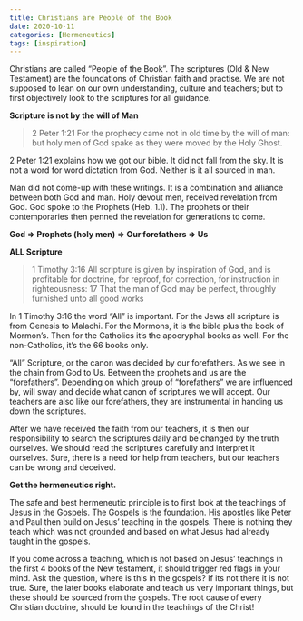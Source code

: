 ```yaml
---
title: Christians are People of the Book
date: 2020-10-11
categories: [Hermeneutics]
tags: [inspiration]
---
```


Christians are called “People of the Book”. The scriptures (Old & New Testament) are the foundations of Christian faith and practise. We are not supposed to lean on our own understanding, culture and teachers; but to first objectively look to the scriptures for all guidance.

**Scripture is not by the will of Man**

>2 Peter 1:21 For the prophecy came not in old time by the will of man: but holy men of God spake as they were moved by the Holy Ghost.

2 Peter 1:21 explains how we got our bible. It did not fall from the sky. It is not a word for word dictation from God. Neither is it all sourced in man. 

Man did not come-up with these writings. It is a combination and alliance between both God and man. Holy devout men, received revelation from God. God spoke to the Prophets (Heb. 1.1). The prophets or their contemporaries then penned the revelation for generations to come. 

**God => Prophets (holy men) => Our forefathers => Us**

**ALL Scripture**

>1 Timothy 3:16 All scripture is given by inspiration of God, and is profitable for doctrine, for reproof, for correction, for instruction in righteousness: 17 That the man of God may be perfect, throughly furnished unto all good works 

In 1 Timothy 3:16 the word “All” is important. For the Jews all scripture is from Genesis to Malachi. For the Mormons, it is the bible plus the book of Mormon’s. Then for the Catholics it’s the apocryphal books as well. For the non-Catholics, it’s the 66 books only.

“All” Scripture, or the canon was decided by our forefathers. As we see in the chain from God to Us. Between the prophets and us are the “forefathers”. Depending on which group of “forefathers” we are influenced by, will sway and decide what canon of scriptures we will accept. Our teachers are also like our forefathers, they are instrumental in handing us down the scriptures.

After we have received the faith from our teachers, it is then our responsibility to search the scriptures daily and be changed by the truth ourselves. We should read the scriptures carefully and interpret it ourselves. Sure, there is a need for help from teachers, but our teachers can be wrong and deceived.

**Get the hermeneutics right.**

The safe and best hermeneutic principle is to first look at the teachings of Jesus in the Gospels. The Gospels is the foundation. His apostles like Peter and Paul then build on Jesus’ teaching in the gospels. There is nothing they teach which was not grounded and based on what Jesus had already taught in the gospels. 

If you come across a teaching, which is not based on Jesus’ teachings in the first 4 books of the New testament, it should trigger red flags in your mind. Ask the question, where is this in the gospels? If its not there it is not true. Sure, the later books elaborate and teach us very important things, but these should be sourced from the gospels. The root cause of every Christian doctrine, should be found in the teachings of the Christ!
